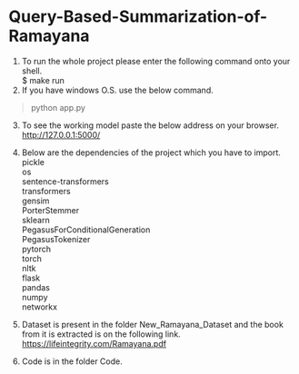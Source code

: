 # Query-Based-Summarization-of-Ramayana
1. To run the whole project please enter the following command onto your shell.  
  $ make run  
2. If you have windows O.S. use the below command.  
  > python app.py  
3. To see the working model paste the below address on your browser.  
     http://127.0.0.1:5000/

4. Below are the dependencies of the project which you have to import.  
   pickle  
   os  
   sentence-transformers  
   transformers  
   gensim  
   PorterStemmer  
   sklearn  
   PegasusForConditionalGeneration  
   PegasusTokenizer  
   pytorch  
   torch  
   nltk  
   flask  
   pandas  
   numpy  
   networkx  
5. Dataset is present in the folder New_Ramayana_Dataset and the book from it is extracted is on the following link.  
    https://lifeintegrity.com/Ramayana.pdf  
6. Code is in the folder Code.  
